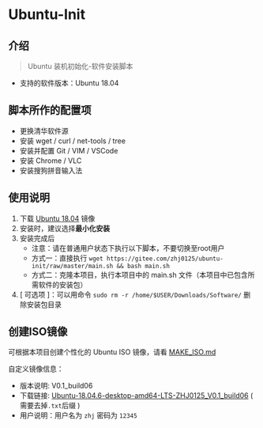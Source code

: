 # Ubuntu-Init

## 介绍

> Ubuntu 装机初始化-软件安装脚本

* 支持的软件版本：Ubuntu 18.04

## 脚本所作的配置项

* 更换清华软件源
* 安装 wget / curl / net-tools / tree
* 安装并配置 Git / VIM / VSCode
* 安装 Chrome / VLC
* 安装搜狗拼音输入法

## 使用说明

1. 下载 [Ubuntu 18.04](https://mirrors4.tuna.tsinghua.edu.cn/ubuntu-releases/18.04.6/ubuntu-18.04.6-desktop-amd64.iso) 镜像
2. 安装时，建议选择**最小化安装**
3. 安装完成后
    * 注意：请在普通用户状态下执行以下脚本，不要切换至root用户
    * 方式一：直接执行 `wget https://gitee.com/zhj0125/ubuntu-init/raw/master/main.sh && bash main.sh`
    * 方式二：克隆本项目，执行本项目中的 main.sh 文件（本项目中已包含所需软件的安装包）
4. [ 可选项 ]：可以用命令 `sudo rm -r /home/$USER/Downloads/Software/` 删除安装包目录

## 创建ISO镜像

可根据本项目创建个性化的 Ubuntu ISO 镜像，请看 [MAKE_ISO.md](./MAKE_ISO.md)

自定义镜像信息：
* 版本说明: V0.1_build06
* 下载链接: [Ubuntu-18.04.6-desktop-amd64-LTS-ZHJ0125_V0.1_build06](https://www.aliyundrive.com/s/9bu1JH4oNCw)  ( 需要去掉`.txt`后缀 )
* 用户说明：用户名为 `zhj` 密码为 `12345`